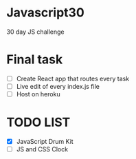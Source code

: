 # Javascript30
30 day JS challenge 

# Final task
- [ ] Create React app that routes every task
- [ ] Live edit of every index.js file
- [ ] Host on heroku

# TODO LIST

- [x] JavaScript Drum Kit
- [ ] JS and CSS Clock
